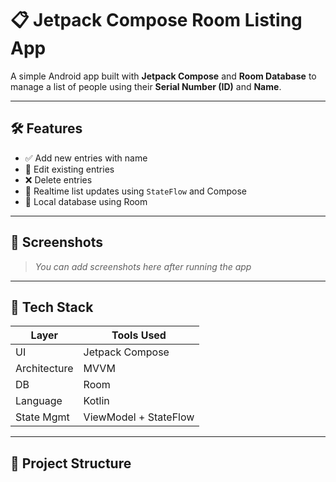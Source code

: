 # 📋 Jetpack Compose Room Listing App

A simple Android app built with **Jetpack Compose** and **Room Database** to manage a list of people using their **Serial Number (ID)** and **Name**.

---

## 🛠 Features

- ✅ Add new entries with name
- 📝 Edit existing entries
- ❌ Delete entries
- 🔄 Realtime list updates using `StateFlow` and Compose
- 💾 Local database using Room

---

## 📸 Screenshots

> *You can add screenshots here after running the app*

---

## 🧱 Tech Stack

| Layer        | Tools Used                  |
|--------------|-----------------------------|
| UI           | Jetpack Compose             |
| Architecture | MVVM                        |
| DB           | Room                        |
| Language     | Kotlin                      |
| State Mgmt   | ViewModel + StateFlow       |

---

## 📁 Project Structure

